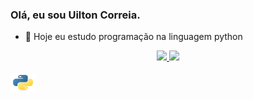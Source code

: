 ### Olá, eu sou Uilton Correia. 

- 🔭 Hoje eu estudo programação na linguagem python

<div align="center">
  <a href="https://github.com/uiltoncj">
  <img height="180em" src="https://github-readme-stats.vercel.app/api?username=uiltoncj&show_icons=true&theme=dracula&include_all_commits=true&count_private=true"/>
  <img height="180em" src="https://github-readme-stats.vercel.app/api/top-langs/?username=uiltoncj&layout=compact&langs_count=7&theme=dracula"/>
</div>

<div style="display: inline_block"><br>
  <img align="center" alt="Uiltoncj-Python" height="30" width="40" src="https://raw.githubusercontent.com/devicons/devicon/master/icons/python/python-original.svg">
</div>
